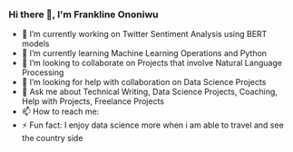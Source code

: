 ### Hi there 👋, I'm Frankline Ononiwu


- 🔭 I’m currently working on Twitter Sentiment Analysis using BERT models
- 🌱 I’m currently learning Machine Learning Operations and Python
- 👯 I’m looking to collaborate on Projects that involve Natural Language Processing
- 🤔 I’m looking for help with collaboration on Data Science Projects 
- 💬 Ask me about Technical Writing, Data Science Projects, Coaching, Help with Projects, Freelance Projects 
- 📫 How to reach me:  
- ⚡ Fun fact: I enjoy data science more when i am able to travel and see the country side


